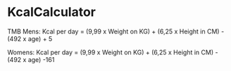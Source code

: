 # KcalCalculator

TMB
Mens: 
Kcal per day = (9,99 x Weight on KG) + (6,25 x Height in CM) - (492 x age) + 5

Womens:
Kcal per day = (9,99 x Weight on KG) + (6,25 x Height in CM) - (492 x age) -161


